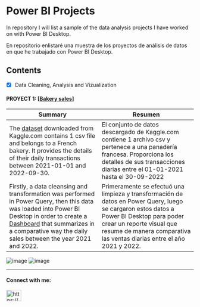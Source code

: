 # Power BI Projects

<!--

**Fraan-Lab/Fraan-Lab** is a ✨ _special_ ✨ repository because its `README.md` (this file) appears on your GitHub profile. -->

<p> In repository I will list a sample of the data analysis projects I have worked on with Power BI Desktop. </p>

<p> En repositorio enlistaré una muestra de los proyectos de análisis de datos en que he trabajado con Power BI Desktop. </p>

## Contents
  - [x] Data Cleaning, Analysis and Vizualization 
 #### PROYECT 1: [[Bakery sales](https://github.com/Fraan-Lab/Power-BI-Portfolio/blob/main/Bakery%20sales/README.md)]

|  Summary | Resumen  |
| ---- | ---- |
| The  [dataset](https://github.com/Fraan-Lab/Data_Analysis_Portfolio/blob/main/DATASETS/bakery_sales.csv) downloaded from Kaggle.com contains 1 csv file and belongs to a French bakery. It provides the details of their daily transactions between 2021-01-01 and 2022-09-30.| El conjunto de datos descargado de Kaggle.com  contiene 1 archivo csv y pertenece a una panadería francesa. Proporciona los detalles de sus transacciones diarias entre el 01-01-2021 hasta el 30-09-2022|
| Firstly, a data cleansing and transformation was performed in Power Query, then this data was loaded into Power BI Desktop in order to create a [Dashboard](https://github.com/Fraan-Lab/Power-BI-Portfolio/blob/main/Bakery%20sales/Bakery_sales.pbix) that summarizes in a comparative way the daily sales between the year 2021 and 2022. | Primeramente se efectuó una limpieza y transformación de datos en Power Query, luego se cargaron estos datos a Power BI Desktop para poder crear un reporte visual que resume de manera comparativa las ventas diarias entre el año 2021 y 2022. |

![image](https://github.com/Fraan-Lab/Power-BI-Portfolio/blob/main/Bakery%20sales/Dashboard%202021%20Bakery_sales.png)
![image](https://github.com/Fraan-Lab/Power-BI-Portfolio/blob/main/Bakery%20sales/Dashboard%202022%20Bakery_sales.png)

___________________________________________________________________________________________________________________________________
<h4 align="left">Connect with me:</h4>
<p align="left">
<a href="https://linkedin.com/in/https://www.linkedin.com/in/franlabarcag/" target="blank"><img align="center" src="https://raw.githubusercontent.com/rahuldkjain/github-profile-readme-generator/master/src/images/icons/Social/linked-in-alt.svg" alt="https://www.linkedin.com/in/franlabarcag/" height="30" width="40" /></a>
</p>

